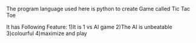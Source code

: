 The program language used here is python to create Game called Tic Tac Toe

It has Following Feature:
 1)It is 1 vs AI game
 2)The AI is unbeatable
 3)colourful
 4)maximize and play
